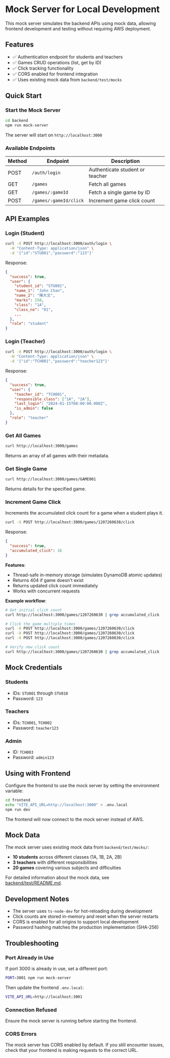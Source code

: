 # Mock Server for Local Development

This mock server simulates the backend APIs using mock data, allowing frontend development and testing without requiring AWS deployment.

## Features

- ✅ Authentication endpoint for students and teachers
- ✅ Games CRUD operations (list, get by ID)
- ✅ Click tracking functionality
- ✅ CORS enabled for frontend integration
- ✅ Uses existing mock data from `backend/test/mocks`

## Quick Start

### Start the Mock Server

```bash
cd backend
npm run mock-server
```

The server will start on `http://localhost:3000`

### Available Endpoints

| Method | Endpoint | Description |
|--------|----------|-------------|
| POST | `/auth/login` | Authenticate student or teacher |
| GET | `/games` | Fetch all games |
| GET | `/games/:gameId` | Fetch a single game by ID |
| POST | `/games/:gameId/click` | Increment game click count |

## API Examples

### Login (Student)

```bash
curl -X POST http://localhost:3000/auth/login \
  -H "Content-Type: application/json" \
  -d '{"id":"STU001","password":"123"}'
```

Response:
```json
{
  "success": true,
  "user": {
    "student_id": "STU001",
    "name_1": "John Chan",
    "name_2": "陳大文",
    "marks": 150,
    "class": "1A",
    "class_no": "01",
    ...
  },
  "role": "student"
}
```

### Login (Teacher)

```bash
curl -X POST http://localhost:3000/auth/login \
  -H "Content-Type: application/json" \
  -d '{"id":"TCH001","password":"teacher123"}'
```

Response:
```json
{
  "success": true,
  "user": {
    "teacher_id": "TCH001",
    "responsible_class": ["1A", "2A"],
    "last_login": "2024-01-15T08:00:00.000Z",
    "is_admin": false
  },
  "role": "teacher"
}
```

### Get All Games

```bash
curl http://localhost:3000/games
```

Returns an array of all games with their metadata.

### Get Single Game

```bash
curl http://localhost:3000/games/GAME001
```

Returns details for the specified game.

### Increment Game Click

Increments the accumulated click count for a game when a student plays it.

```bash
curl -X POST http://localhost:3000/games/1207260630/click
```

Response:
```json
{
  "success": true,
  "accumulated_click": 16
}
```

**Features**:
- Thread-safe in-memory storage (simulates DynamoDB atomic updates)
- Returns 404 if game doesn't exist
- Returns updated click count immediately
- Works with concurrent requests

**Example workflow**:
```bash
# Get initial click count
curl http://localhost:3000/games/1207260630 | grep accumulated_click

# Click the game multiple times
curl -X POST http://localhost:3000/games/1207260630/click
curl -X POST http://localhost:3000/games/1207260630/click
curl -X POST http://localhost:3000/games/1207260630/click

# Verify new click count
curl http://localhost:3000/games/1207260630 | grep accumulated_click
```

## Mock Credentials

### Students
- IDs: `STU001` through `STU010`
- Password: `123`

### Teachers
- IDs: `TCH001`, `TCH002`
- Password: `teacher123`

### Admin
- ID: `TCH003`
- Password: `admin123`

## Using with Frontend

Configure the frontend to use the mock server by setting the environment variable:

```bash
cd frontend
echo "VITE_API_URL=http://localhost:3000" > .env.local
npm run dev
```

The frontend will now connect to the mock server instead of AWS.

## Mock Data

The mock server uses existing mock data from `backend/test/mocks/`:
- **10 students** across different classes (1A, 1B, 2A, 2B)
- **3 teachers** with different responsibilities
- **20 games** covering various subjects and difficulties

For detailed information about the mock data, see [backend/test/README.md](../test/README.md).

## Development Notes

- The server uses `ts-node-dev` for hot-reloading during development
- Click counts are stored in-memory and reset when the server restarts
- CORS is enabled for all origins to support local development
- Password hashing matches the production implementation (SHA-256)

## Troubleshooting

### Port Already in Use

If port 3000 is already in use, set a different port:

```bash
PORT=3001 npm run mock-server
```

Then update the frontend `.env.local`:
```bash
VITE_API_URL=http://localhost:3001
```

### Connection Refused

Ensure the mock server is running before starting the frontend.

### CORS Errors

The mock server has CORS enabled by default. If you still encounter issues, check that your frontend is making requests to the correct URL.
